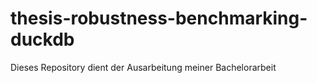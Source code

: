 # thesis-robustness-benchmarking-duckdb
Dieses Repository dient der Ausarbeitung meiner Bachelorarbeit
